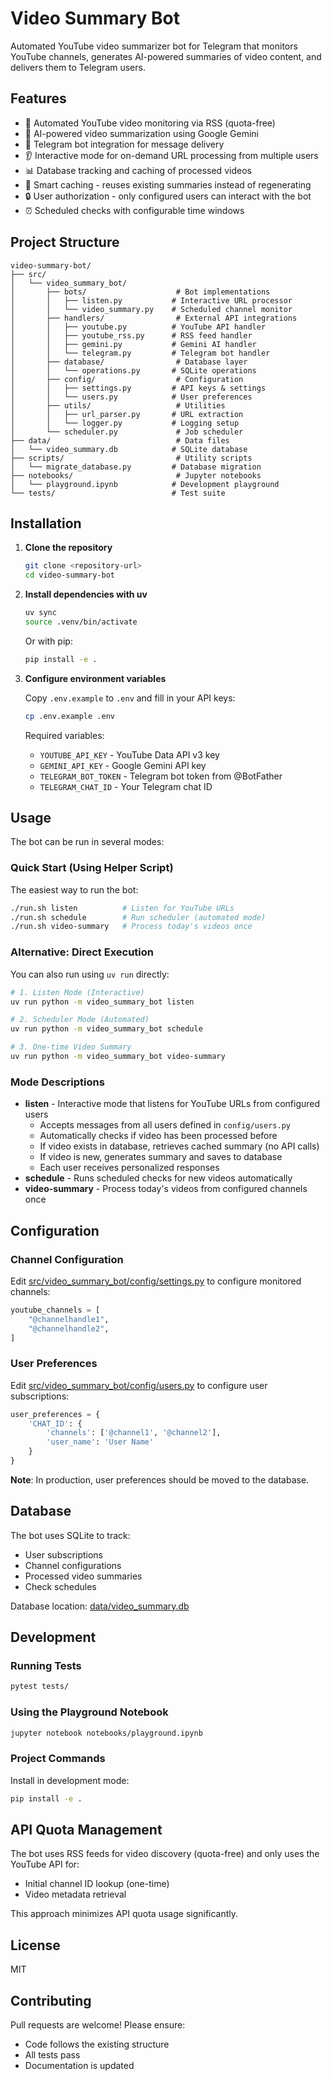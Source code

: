 # Video Summary Bot

Automated YouTube video summarizer bot for Telegram that monitors YouTube channels, generates AI-powered summaries of video content, and delivers them to Telegram users.

## Features

- 🎥 Automated YouTube video monitoring via RSS (quota-free)
- 🤖 AI-powered video summarization using Google Gemini
- 📱 Telegram bot integration for message delivery
- 👂 Interactive mode for on-demand URL processing from multiple users
- 📊 Database tracking and caching of processed videos
- 🔄 Smart caching - reuses existing summaries instead of regenerating
- 🔒 User authorization - only configured users can interact with the bot
- ⏰ Scheduled checks with configurable time windows

## Project Structure

```
video-summary-bot/
├── src/
│   └── video_summary_bot/
│       ├── bots/                    # Bot implementations
│       │   ├── listen.py           # Interactive URL processor
│       │   └── video_summary.py    # Scheduled channel monitor
│       ├── handlers/                # External API integrations
│       │   ├── youtube.py          # YouTube API handler
│       │   ├── youtube_rss.py      # RSS feed handler
│       │   ├── gemini.py           # Gemini AI handler
│       │   └── telegram.py         # Telegram bot handler
│       ├── database/                # Database layer
│       │   └── operations.py       # SQLite operations
│       ├── config/                  # Configuration
│       │   ├── settings.py         # API keys & settings
│       │   └── users.py            # User preferences
│       ├── utils/                   # Utilities
│       │   ├── url_parser.py       # URL extraction
│       │   └── logger.py           # Logging setup
│       └── scheduler.py             # Job scheduler
├── data/                            # Data files
│   └── video_summary.db            # SQLite database
├── scripts/                         # Utility scripts
│   └── migrate_database.py         # Database migration
├── notebooks/                       # Jupyter notebooks
│   └── playground.ipynb            # Development playground
└── tests/                          # Test suite
```

## Installation

1. **Clone the repository**
   ```bash
   git clone <repository-url>
   cd video-summary-bot
   ```

2. **Install dependencies with uv**
   ```bash
   uv sync
   source .venv/bin/activate
   ```

   Or with pip:
   ```bash
   pip install -e .
   ```

3. **Configure environment variables**

   Copy `.env.example` to `.env` and fill in your API keys:
   ```bash
   cp .env.example .env
   ```

   Required variables:
   - `YOUTUBE_API_KEY` - YouTube Data API v3 key
   - `GEMINI_API_KEY` - Google Gemini API key
   - `TELEGRAM_BOT_TOKEN` - Telegram bot token from @BotFather
   - `TELEGRAM_CHAT_ID` - Your Telegram chat ID

## Usage

The bot can be run in several modes:

### Quick Start (Using Helper Script)

The easiest way to run the bot:

```bash
./run.sh listen          # Listen for YouTube URLs
./run.sh schedule        # Run scheduler (automated mode)
./run.sh video-summary   # Process today's videos once
```

### Alternative: Direct Execution

You can also run using `uv run` directly:

```bash
# 1. Listen Mode (Interactive)
uv run python -m video_summary_bot listen

# 2. Scheduler Mode (Automated)
uv run python -m video_summary_bot schedule

# 3. One-time Video Summary
uv run python -m video_summary_bot video-summary
```

### Mode Descriptions

- **listen** - Interactive mode that listens for YouTube URLs from configured users
  - Accepts messages from all users defined in `config/users.py`
  - Automatically checks if video has been processed before
  - If video exists in database, retrieves cached summary (no API calls)
  - If video is new, generates summary and saves to database
  - Each user receives personalized responses
- **schedule** - Runs scheduled checks for new videos automatically
- **video-summary** - Process today's videos from configured channels once

## Configuration

### Channel Configuration

Edit [src/video_summary_bot/config/settings.py](src/video_summary_bot/config/settings.py) to configure monitored channels:

```python
youtube_channels = [
    "@channelhandle1",
    "@channelhandle2",
]
```

### User Preferences

Edit [src/video_summary_bot/config/users.py](src/video_summary_bot/config/users.py) to configure user subscriptions:

```python
user_preferences = {
    'CHAT_ID': {
        'channels': ['@channel1', '@channel2'],
        'user_name': 'User Name'
    }
}
```

**Note**: In production, user preferences should be moved to the database.

## Database

The bot uses SQLite to track:
- User subscriptions
- Channel configurations
- Processed video summaries
- Check schedules

Database location: [data/video_summary.db](data/video_summary.db)

## Development

### Running Tests
```bash
pytest tests/
```

### Using the Playground Notebook
```bash
jupyter notebook notebooks/playground.ipynb
```

### Project Commands

Install in development mode:
```bash
pip install -e .
```

## API Quota Management

The bot uses RSS feeds for video discovery (quota-free) and only uses the YouTube API for:
- Initial channel ID lookup (one-time)
- Video metadata retrieval

This approach minimizes API quota usage significantly.

## License

MIT

## Contributing

Pull requests are welcome! Please ensure:
- Code follows the existing structure
- All tests pass
- Documentation is updated
